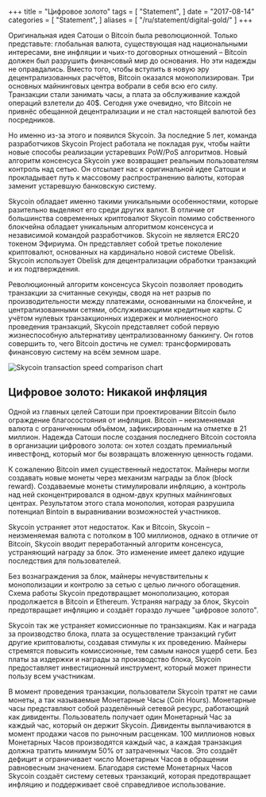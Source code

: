 +++
title = "Цифровое золото"
tags = [
    "Statement",
]
date = "2017-08-14"
categories = [
    "Statement",
]
aliases = [
	"/ru/statement/digital-gold/"
]
+++

Оригинальная идея Сатоши о Bitcoin была революционной. Только представьте: глобальная валюта, существующая над национальными интересами, вне инфляции и чьих-то договорных отношений – Bitcoin должен был разрушить финансовый мир до основания. Но эти надежды не оправдались. Вместо того, чтобы вступить в новую эру децентрализованных расчётов, Bitcoin оказался монополизирован. Три основных майнинговых центра вобрали в себя всю его силу. Транзакции стали занимать часы, а плата за обслуживание каждой операций взлетели до 40$. Сегодня уже очевидно, что Bitcoin не привнёс обещанной децентрализации и не стал настоящей валютой без посредников.

Но именно из-за этого и появился Skycoin. За последние 5 лет, команда разработчиков Skycoin Project работала не покладая рук, чтобы найти новые способы реализации устаревших PoW/PoS алгоритмов. Новый алгоритм консенсуса Skycoin уже возвращает реальным пользователям контроль над сетью. Он отсылает нас к оригинальной идее Сатоши и прокладывает путь к массовому распространению валюты, которая заменит устаревшую банковскую систему.

Skycoin обладает именно такими уникальными особенностями, которые разительно выделяют его среди других валют. В отличие от большинства современных криптовалют Skycoin помимо собственного блокчейна обладает уникальным алгоритмом консенсуса и независимой командой разработчиков. Skycoin не является ERC20 токеном Эфириума. Он представляет собой третье поколение криптовалют, основанных на кардинально новой системе Obelisk. Skycoin использует Obelisk для децентрализации обработки транзакций и их подтверждения.

Революционный алгоритм консенсуса Skycoin позволяет проводить транзакции за считанные секунды, сводя на нет разрыв по производительности между платежами, основанными на блокчейне, и централизованными сетями, обслуживающими кредитные карты. С учётом нулевых транзакционных издержек и молниеносного проведения транзакций, Skycoin представляет собой первую жизнеспособную альтернативу централизованному банкингу. Он готов совершить то, чего Bitcoin достичь не сумел: трансформировать финансовую систему на всём земном шаре.

![Skycoin transaction speed comparison chart](https://i.imgur.com/i0KNIIr.jpg)

## Цифровое золото: Никакой инфляция

Одной из главных целей Сатоши при проектировании Bitcoin было ограждение благосостояния от инфляция. Bitcoin – неизменяемая валюта с ограниченным объёмом, зафиксированным на отметке в 21 миллион. Надежда Сатоши после создания последнего Bitcoin состояла в организации цифрового золота: он хотел создать премиальный инвестфонд, который мог бы возвращать вложенную ценность годами.

К сожалению Bitcoin имел существенный недостаток. Майнеры могли создавать новые монеты через механизм награды за блок (block reward). Создаваемые монеты стимулировали инфляцию, а контроль над ней сконцентрировался в одном-двух крупных майнинговых центрах. Результатом этого стала монополия, которая разрушила потенциал Bintoin в выравнивании возможностей участников.

Skycoin устраняет этот недостаток. Как и Bitcoin, Skycoin – неизменяемая валюта с потолком в 100 миллионов, однако в отличие от Bitcoin, Skycoin вводит переработанный алгоритм консенсуса, устраняющий награду за блок. Это изменение имеет далеко идущие последствия для пользователей.

Без вознаграждения за блок, майнеры нечувствительны к монополизации и контролю за сетью с целью личного обогащения. Схема работы Skycoin предотвращает монополизацию, которая продолжается в Bitcoin и Ethereum. Устраняя награду за блок, Skycoin предотвращает инфляцию и создаёт гораздо лучшее "цифровое золото".

Skycoin так же устраняет комиссионные по транзакциям. Как и награда за производство блока, плата за осуществление транзакций губит другие криптовалюты, создавая стимулы к их проведению. Майнеры стремятся повысить комиссионные, тем самым нанося ущерб сети. Без платы за издержки и награды за производство блока, Skycoin предоставляет инвестиционный инструмент, который может принести пользу всем участникам.

В момент проведения транзакции, пользователи Skycoin тратят не сами монеты, а так называемые Монетарные Часы (Coin Hours). Монетарные часы представляют собой разделённый сетевой ресурс, работающий как дивиденты. Пользователь получает один Монетарный Час за каждый час, который он держит Skycoin. Дивиденты выплачиваются в момент продажи часов по рыночным расценкам. 100 миллионов новых Монетарных Часов производятся каждый час, а каждая транзакция должна тратить минимум 50% от затраченных Часов. Это создаёт дефицит и ограничивает число Монетарных Часов в обращении равновесным значением. Благодаря системе Монетарных Часов Skycoin создаёт систему сетевых транзакций, которая предотвращает инфляцию и поддерживает своё справедливое использование.
